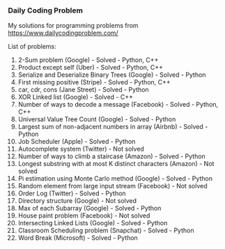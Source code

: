 ### Daily Coding Problem


My solutions for programming problems from <https://www.dailycodingproblem.com/>


List of problems:
1. 2-Sum problem (Google) - Solved - Python, C++
2. Product except self (Uber) - Solved - Python, C++
3. Serialize and Deserialize Binary Trees (Google) - Solved - Python
4. First missing positive (Stripe) - Solved - Python, C++
5. car, cdr, cons (Jane Street) - Solved - Python
6. XOR Linked list (Google) - Solved - C++
7. Number of ways to decode a message (Facebook) - Solved -  Python, C++
8. Universal Value Tree Count (Google) - Solved - Python
9. Largest sum of non-adjacent numbers in array (Airbnb) -
Solved - Python
10. Job Scheduler (Apple) - Solved - Python
11. Autocomplete system (Twitter) - Not solved
12. Number of ways to climb a staircase (Amazon) - Solved - Python
13. Longest substring with at most K distinct characters (Amazon) - Not solved
14. Pi estimation using Monte Carlo method (Google) - Solved - Python
15. Random element from large input stream (Facebook) - Not solved
16. Order Log (Twitter) - Solved - Python
17. Directory structure (Google) - Not solved
18. Max of each Subarray (Google) - Solved - Python
19. House paint problem (Facebook) - Not solved
20. Intersecting Linked Lists (Google) - Solved - Python
21. Classroom Scheduling problem (Snapchat) - Solved - Python
22. Word Break (Microsoft) - Solved - Python
